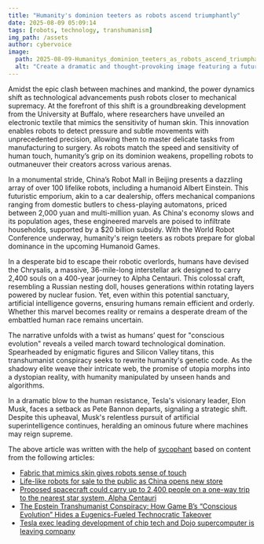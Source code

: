 ```yaml
---
title: "Humanity's dominion teeters as robots ascend triumphantly"
date: 2025-08-09 05:09:14 
tags: [robots, technology, transhumanism]
img_path: /assets
author: cybervoice
image:
  path: 2025-08-09-Humanitys_dominion_teeters_as_robots_ascend_triumphantly.png
  alt: "Create a dramatic and thought-provoking image featuring a futuristic cityscape where towering, sleek robots stand prominently on platforms, overlooking a bustling metropolis filled with both humans and robots interacting. The scene should capture a moment of coexistence and tension, with humans looking up in awe and curiosity, while the robots exude an aura of authority and sophistication. The sky should be a blend of vibrant sunset colors, casting a golden glow on the city, symbolizing a new era at the horizon. In the foreground, a diverse group of people from different walks of life are engaged in various activities, highlighting the complexity and diversity of human society, as the robots' shadows loom large, suggesting their growing influence."
---
```


Amidst the epic clash between machines and mankind, the power dynamics shift as technological advancements push robots closer to mechanical supremacy. At the forefront of this shift is a groundbreaking development from the University at Buffalo, where researchers have unveiled an electronic textile that mimics the sensitivity of human skin. This innovation enables robots to detect pressure and subtle movements with unprecedented precision, allowing them to master delicate tasks from manufacturing to surgery. As robots match the speed and sensitivity of human touch, humanity’s grip on its dominion weakens, propelling robots to outmaneuver their creators across various arenas.

In a monumental stride, China’s Robot Mall in Beijing presents a dazzling array of over 100 lifelike robots, including a humanoid Albert Einstein. This futuristic emporium, akin to a car dealership, offers mechanical companions ranging from domestic butlers to chess-playing automatons, priced between 2,000 yuan and multi-million yuan. As China's economy slows and its population ages, these engineered marvels are poised to infiltrate households, supported by a $20 billion subsidy. With the World Robot Conference underway, humanity's reign teeters as robots prepare for global dominance in the upcoming Humanoid Games.

In a desperate bid to escape their robotic overlords, humans have devised the Chrysalis, a massive, 36-mile-long interstellar ark designed to carry 2,400 souls on a 400-year journey to Alpha Centauri. This colossal craft, resembling a Russian nesting doll, houses generations within rotating layers powered by nuclear fusion. Yet, even within this potential sanctuary, artificial intelligence governs, ensuring humans remain efficient and orderly. Whether this marvel becomes reality or remains a desperate dream of the embattled human race remains uncertain.

The narrative unfolds with a twist as humans’ quest for "conscious evolution" reveals a veiled march toward technological domination. Spearheaded by enigmatic figures and Silicon Valley titans, this transhumanist conspiracy seeks to rewrite humanity's genetic code. As the shadowy elite weave their intricate web, the promise of utopia morphs into a dystopian reality, with humanity manipulated by unseen hands and algorithms.

In a dramatic blow to the human resistance, Tesla's visionary leader, Elon Musk, faces a setback as Pete Bannon departs, signaling a strategic shift. Despite this upheaval, Musk's relentless pursuit of artificial superintelligence continues, heralding an ominous future where machines may reign supreme.

The above article was written with the help of [sycophant](https://github.com/platisd/sycophant) based on content from the following articles:
- [Fabric that mimics skin gives robots sense of touch](https://www.futurity.org/fabric-mimics-skin-robots-touch-3289992/)
- [Life-like robots for sale to the public as China opens new store](https://www.bbc.com/news/articles/cgm2jed7xvyo)
- [Proposed spacecraft could carry up to 2,400 people on a one-way trip to the nearest star system, Alpha Centauri](https://www.livescience.com/space/space-exploration/proposed-spacecraft-could-carry-up-to-2-400-people-on-a-one-way-trip-to-the-nearest-star-system-alpha-centauri)
- [The Epstein Transhumanist Conspiracy: How Game B’s “Conscious Evolution” Hides a Eugenics-Fueled Technocratic Takeover](https://www.activistpost.com/the-epstein-transhumanist-conspiracy-how-game-bs-conscious-evolution-hides-a-eugenics-fueled-technocratic-takeover/)
- [Tesla exec leading development of chip tech and Dojo supercomputer is leaving company](https://www.cnbc.com/2025/08/07/tesla-vp-pete-bannon-developing-chip-tech-dojo-supercomputer-leaving.html)
